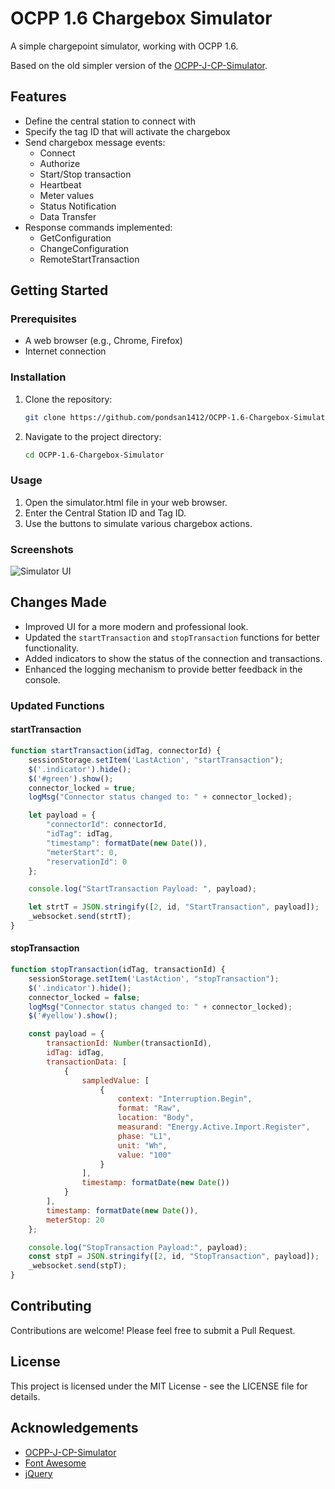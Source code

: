 
# OCPP 1.6 Chargebox Simulator

A simple chargepoint simulator, working with OCPP 1.6.

Based on the old simpler version of the [OCPP-J-CP-Simulator](https://github.com/nenecmrf/OCPP-J-CP-Simulator).

## Features

- Define the central station to connect with
- Specify the tag ID that will activate the chargebox
- Send chargebox message events:
  - Connect
  - Authorize
  - Start/Stop transaction
  - Heartbeat
  - Meter values
  - Status Notification
  - Data Transfer
- Response commands implemented:
  - GetConfiguration
  - ChangeConfiguration
  - RemoteStartTransaction

## Getting Started

### Prerequisites

- A web browser (e.g., Chrome, Firefox)
- Internet connection

### Installation

1. Clone the repository:
    ```sh
    git clone https://github.com/pondsan1412/OCPP-1.6-Chargebox-Simulator.git
    ```
2. Navigate to the project directory:
    ```sh
    cd OCPP-1.6-Chargebox-Simulator
    ```

### Usage

1. Open the simulator.html file in your web browser.
2. Enter the Central Station ID and Tag ID.
3. Use the buttons to simulate various chargebox actions.

### Screenshots

![Simulator UI](https://github.com/user-attachments/assets/2b9bf226-22a8-4d91-92b7-dbcbf83cd2fe)

## Changes Made

- Improved UI for a more modern and professional look.
- Updated the `startTransaction` and `stopTransaction` functions for better functionality.
- Added indicators to show the status of the connection and transactions.
- Enhanced the logging mechanism to provide better feedback in the console.

### Updated Functions

#### startTransaction

```javascript
function startTransaction(idTag, connectorId) {
    sessionStorage.setItem('LastAction', "startTransaction");
    $('.indicator').hide();
    $('#green').show();
    connector_locked = true;
    logMsg("Connector status changed to: " + connector_locked);

    let payload = {
        "connectorId": connectorId,
        "idTag": idTag,
        "timestamp": formatDate(new Date()),
        "meterStart": 0,
        "reservationId": 0
    };

    console.log("StartTransaction Payload: ", payload);

    let strtT = JSON.stringify([2, id, "StartTransaction", payload]);
    _websocket.send(strtT);
}
```

#### stopTransaction

```javascript
function stopTransaction(idTag, transactionId) {
    sessionStorage.setItem('LastAction', "stopTransaction");
    $('.indicator').hide();
    connector_locked = false;
    logMsg("Connector status changed to: " + connector_locked);
    $('#yellow').show();

    const payload = {
        transactionId: Number(transactionId),
        idTag: idTag,
        transactionData: [
            {
                sampledValue: [
                    {
                        context: "Interruption.Begin",
                        format: "Raw",
                        location: "Body",
                        measurand: "Energy.Active.Import.Register",
                        phase: "L1",
                        unit: "Wh",
                        value: "100"
                    }
                ],
                timestamp: formatDate(new Date())
            }
        ],
        timestamp: formatDate(new Date()),
        meterStop: 20
    };

    console.log("StopTransaction Payload:", payload);
    const stpT = JSON.stringify([2, id, "StopTransaction", payload]);
    _websocket.send(stpT);
}
```

## Contributing

Contributions are welcome! Please feel free to submit a Pull Request.

## License

This project is licensed under the MIT License - see the LICENSE file for details.

## Acknowledgements

- [OCPP-J-CP-Simulator](https://github.com/nenecmrf/OCPP-J-CP-Simulator)
- [Font Awesome](https://fontawesome.com/)
- [jQuery](https://jquery.com/)
